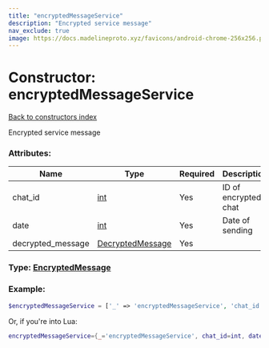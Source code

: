 ```yaml
---
title: "encryptedMessageService"
description: "Encrypted service message"
nav_exclude: true
image: https://docs.madelineproto.xyz/favicons/android-chrome-256x256.png
---
```

# Constructor: encryptedMessageService  
[Back to constructors index](index.md)



Encrypted service message

### Attributes:

| Name     |    Type       | Required | Description |
|----------|---------------|----------|-------------|
|chat\_id|[int](../types/int.md) | Yes|ID of encrypted chat|
|date|[int](../types/int.md) | Yes|Date of sending|
|decrypted\_message|[DecryptedMessage](../types/DecryptedMessage.md) | Yes|



### Type: [EncryptedMessage](../types/EncryptedMessage.md)


### Example:

```php
$encryptedMessageService = ['_' => 'encryptedMessageService', 'chat_id' => int, 'date' => int, 'decrypted_message' => DecryptedMessage];
```  


Or, if you're into Lua:

```lua
encryptedMessageService={_='encryptedMessageService', chat_id=int, date=int, decrypted_message=DecryptedMessage}

```


